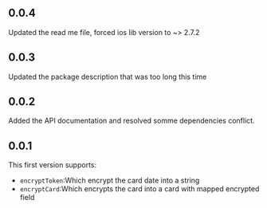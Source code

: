## 0.0.4

Updated the read me file, forced ios lib version to ~> 2.7.2

## 0.0.3

Updated the package description that was too long this time

## 0.0.2

Added the API documentation and resolved somme dependencies conflict.

## 0.0.1

This first version supports:
+ `encryptToken`:Which encrypt the card date into a string
+ `encryptCard`:Which encrypts the card into a card with mapped encrypted field